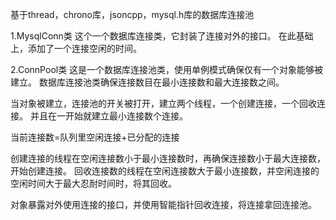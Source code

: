 基于thread，chrono库，jsoncpp，mysql.h库的数据库连接池

1.MysqlConn类
这个一个数据库连接类，它封装了连接对外的接口。
在此基础上，添加了一个连接空闲的时间。

2.ConnPool类
这是一个数据库连接池类，使用单例模式确保仅有一个对象能够被建立。
数据库连接池类确保连接数目在最小连接数和最大连接数之间。

当对象被建立，连接池的开关被打开，建立两个线程，一个创建连接，一个回收连接。
并且在一开始就建立最小连接数个连接。

当前连接数=队列里空闲连接+已分配的连接

创建连接的线程在空闲连接数小于最小连接数时，再确保连接数小于最大连接数，开始创建连接。
回收连接数的线程在空闲连接数大于最小连接数，并空闲连接的空闲时间大于最大忍耐时间时，将其回收。

对象暴露对外使用连接的接口，并使用智能指针回收连接，将连接拿回连接池。
